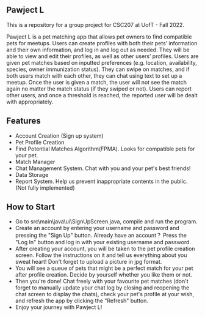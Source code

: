 ## Pawject L

This is a repository for a group project for CSC207 at UofT - Fall 2022. 

Pawject L is a pet matching app that allows pet owners to find compatible pets for meetups. Users can
create profiles with both their pets’ information and their own information, and log in and log out
as needed. They will be able to view and edit their profiles, as well as other users’ profiles.
Users are given pet matches based on inputted preferences (e.g. location, availability, species,
owner immunization status). They can swipe on matches, and if both users match with each
other, they can chat using text to set up a meetup. Once the user is given a match, the user will
not see the match again no matter the match status (if they swiped or not). Users can report
other users, and once a threshold is reached, the reported user will be dealt with appropriately.

## Features
-  Account Creation (Sign up system)
-  Pet Profile Creation 
-  Find Potential Matches Algorithm(FPMA). Looks for compatible pets for your pet.
-  Match Manager
-  Chat Management System. Chat with you and your pet's best friends!
-  Data Storage
-  Report System. Help us prevent inappropriate contents in the public. (Not fully implemented)

## How to Start
- Go to src\main\java\ui\SignUpScreen.java, compile and run the program.
- Create an account by entering your username and password and pressing the "Sign Up" button. Already have an account？ Press the "Log In" button and log in with your existing username and password.
- After creating your account, you will be taken to the pet profile creation screen. Follow the instructions on it and tell us everything about you sweat heart! Don't forget to upload a picture in jpg format.
- You will see a queue of pets that might be a perfect match for your pet after profile creation. Decide by yourself whether you like them or not.
- Then you're done! Chat freely with your favourite pet matches (don't forget to manually update your chat log by closing and reopening the chat screen to display the chats), check your pet's profile at your wish, and refresh the app by clicking the "Refresh" button.
- Enjoy your journey with Pawject L!
